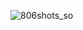 ![806shots_so](https://github.com/Mauricio-mr-Dev/Giff-Expert-App/assets/156234873/5d8621ac-e3ef-46df-bc33-0f285e381112)
